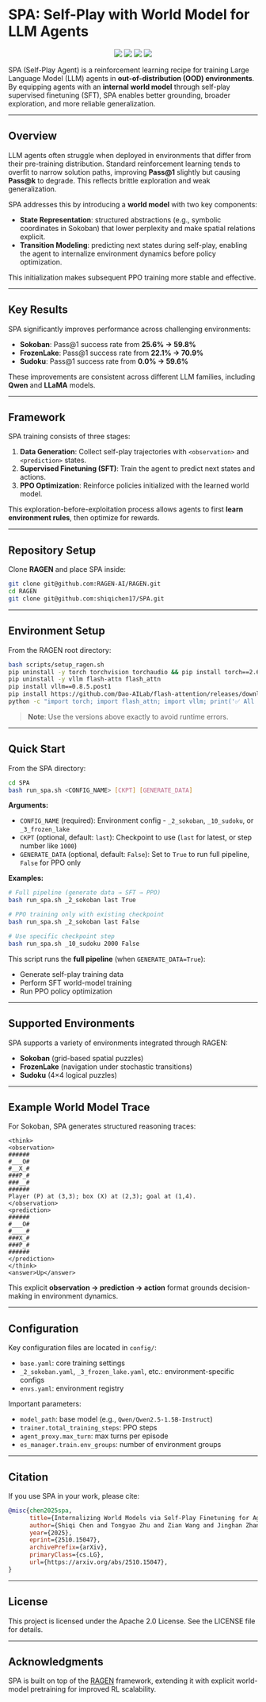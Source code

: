 # SPA: Self-Play with World Model for LLM Agents

<p align="center">
  <a href="https://spa-ai.github.io"><img src="https://img.shields.io/badge/Homepage-orange?style=for-the-badge"></a>
  <a href="https://arxiv.org/abs/2510.15047"><img src="https://img.shields.io/badge/Paper-red?style=for-the-badge"></a>
  <a href="#post"><img src="https://img.shields.io/badge/Post-green?style=for-the-badge"></a>
  <a href="#experiment-log"><img src="https://img.shields.io/badge/Experiment%20Log-purple?style=for-the-badge"></a>
</p>

SPA (Self-Play Agent) is a reinforcement learning recipe for training Large Language Model (LLM) agents in **out-of-distribution (OOD) environments**. By equipping agents with an **internal world model** through self-play supervised finetuning (SFT), SPA enables better grounding, broader exploration, and more reliable generalization.

---

## Overview

LLM agents often struggle when deployed in environments that differ from their pre-training distribution. Standard reinforcement learning tends to overfit to narrow solution paths, improving **Pass@1** slightly but causing **Pass@k** to degrade. This reflects brittle exploration and weak generalization.

SPA addresses this by introducing a **world model** with two key components:

* **State Representation**: structured abstractions (e.g., symbolic coordinates in Sokoban) that lower perplexity and make spatial relations explicit.
* **Transition Modeling**: predicting next states during self-play, enabling the agent to internalize environment dynamics before policy optimization.

This initialization makes subsequent PPO training more stable and effective.

---

## Key Results

SPA significantly improves performance across challenging environments:

* **Sokoban**: Pass@1 success rate from **25.6% → 59.8%**
* **FrozenLake**: Pass@1 success rate from **22.1% → 70.9%**
* **Sudoku**: Pass@1 success rate from **0.0% → 59.6%**

These improvements are consistent across different LLM families, including **Qwen** and **LLaMA** models.

---

## Framework

SPA training consists of three stages:

1. **Data Generation**: Collect self-play trajectories with `<observation>` and `<prediction>` states.
2. **Supervised Finetuning (SFT)**: Train the agent to predict next states and actions.
3. **PPO Optimization**: Reinforce policies initialized with the learned world model.

This exploration-before-exploitation process allows agents to first **learn environment rules**, then optimize for rewards.

---

## Repository Setup

Clone **RAGEN** and place SPA inside:

```bash
git clone git@github.com:RAGEN-AI/RAGEN.git
cd RAGEN
git clone git@github.com:shiqichen17/SPA.git
```

---

## Environment Setup

From the RAGEN root directory:

```bash
bash scripts/setup_ragen.sh
pip uninstall -y torch torchvision torchaudio && pip install torch==2.6.0 torchvision torchaudio --index-url https://download.pytorch.org/whl/cu124
pip uninstall -y vllm flash-attn flash_attn
pip install vllm==0.8.5.post1
pip install https://github.com/Dao-AILab/flash-attention/releases/download/v2.7.3/flash_attn-2.7.3+cu12torch2.6cxx11abiFALSE-cp312-cp312-linux_x86_64.whl
python -c "import torch; import flash_attn; import vllm; print('✅ All modules loaded successfully.')"
```

> **Note**: Use the versions above exactly to avoid runtime errors.

---

## Quick Start

From the SPA directory:

```bash
cd SPA
bash run_spa.sh <CONFIG_NAME> [CKPT] [GENERATE_DATA]
```

**Arguments:**

* `CONFIG_NAME` (required): Environment config - `_2_sokoban`, `_10_sudoku`, or `_3_frozen_lake`
* `CKPT` (optional, default: `last`): Checkpoint to use (`last` for latest, or step number like `1000`)
* `GENERATE_DATA` (optional, default: `False`): Set to `True` to run full pipeline, `False` for PPO only

**Examples:**

```bash
# Full pipeline (generate data → SFT → PPO)
bash run_spa.sh _2_sokoban last True

# PPO training only with existing checkpoint
bash run_spa.sh _2_sokoban last False

# Use specific checkpoint step
bash run_spa.sh _10_sudoku 2000 False
```

This script runs the **full pipeline** (when `GENERATE_DATA=True`):

* Generate self-play training data
* Perform SFT world-model training
* Run PPO policy optimization

---

## Supported Environments

SPA supports a variety of environments integrated through RAGEN:

* **Sokoban** (grid-based spatial puzzles)
* **FrozenLake** (navigation under stochastic transitions)
* **Sudoku** (4×4 logical puzzles)

---

## Example World Model Trace

For Sokoban, SPA generates structured reasoning traces:

```
<think>
<observation>
######
#___O#
#__X_#
###P_#
###__#
######
Player (P) at (3,3); box (X) at (2,3); goal at (1,4).
</observation>
<prediction>
######
#___O#
#____#
###X_#
###P_#
######
</prediction>
</think>
<answer>Up</answer>
```

This explicit **observation → prediction → action** format grounds decision-making in environment dynamics.

---

## Configuration

Key configuration files are located in `config/`:

* `base.yaml`: core training settings
* `_2_sokoban.yaml`, `_3_frozen_lake.yaml`, etc.: environment-specific configs
* `envs.yaml`: environment registry

Important parameters:

* `model_path`: base model (e.g., `Qwen/Qwen2.5-1.5B-Instruct`)
* `trainer.total_training_steps`: PPO steps
* `agent_proxy.max_turn`: max turns per episode
* `es_manager.train.env_groups`: number of environment groups

---

## Citation

If you use SPA in your work, please cite:

```bibtex
@misc{chen2025spa,
      title={Internalizing World Models via Self-Play Finetuning for Agentic RL}, 
      author={Shiqi Chen and Tongyao Zhu and Zian Wang and Jinghan Zhang and Kangrui Wang and Siyang Gao and Teng Xiao and Yee Whye Teh and Junxian He and Manling Li},
      year={2025},
      eprint={2510.15047},
      archivePrefix={arXiv},
      primaryClass={cs.LG},
      url={https://arxiv.org/abs/2510.15047}, 
}

```

---

## License

This project is licensed under the Apache 2.0 License. See the LICENSE file for details.

---

## Acknowledgments

SPA is built on top of the [RAGEN](https://github.com/RAGEN-AI/RAGEN) framework, extending it with explicit world-model pretraining for improved RL scalability.

